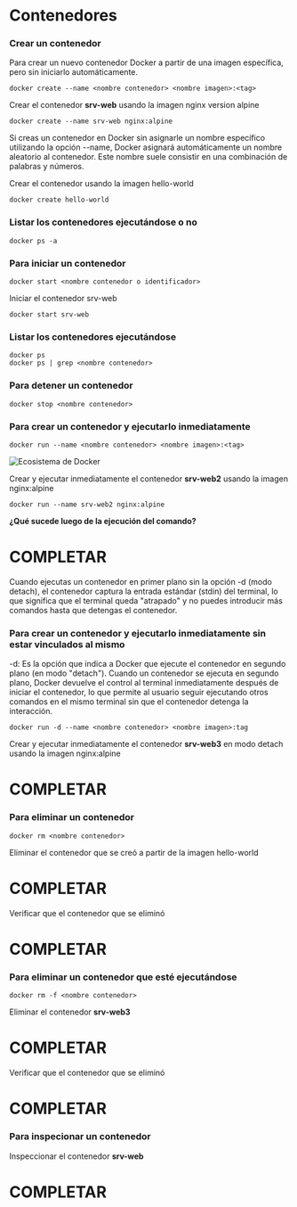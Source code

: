 # Contenedores

### Crear un contenedor

Para crear un nuevo contenedor Docker a partir de una imagen específica, pero sin iniciarlo automáticamente.

```
docker create --name <nombre contenedor> <nombre imagen>:<tag>
```

Crear el contenedor  **srv-web** usando la imagen nginx version alpine

```
docker create --name srv-web nginx:alpine
```

Si creas un contenedor en Docker sin asignarle un nombre específico utilizando la opción --name, Docker asignará automáticamente un nombre aleatorio al contenedor. Este nombre suele consistir en una combinación de palabras y números.  

Crear el contenedor usando la imagen hello-world

```
docker create hello-world
```

### Listar los contenedores ejecutándose o no

```
docker ps -a
```

### Para iniciar un contenedor

```
docker start <nombre contenedor o identificador>
```

Iniciar el contenedor srv-web

```
docker start srv-web
```

### Listar los contenedores ejecutándose

```
docker ps 
docker ps | grep <nombre contenedor>
```

### Para detener un contenedor

```
docker stop <nombre contenedor>
```

### Para crear un contenedor y ejecutarlo inmediatamente

```
docker run --name <nombre contenedor> <nombre imagen>:<tag>
```

![Ecosistema de Docker](img/dockerRun.PNG)

Crear y ejecutar inmediatamente el contenedor **srv-web2** usando la imagen nginx:alpine

```
docker run --name srv-web2 nginx:alpine
```

**¿Qué sucede luego de la ejecución del comando?**

# COMPLETAR  

Cuando ejecutas un contenedor en primer plano sin la opción -d (modo detach), el contenedor captura la entrada estándar (stdin) del terminal, lo que significa que el terminal queda "atrapado" y no puedes introducir más comandos hasta que detengas el contenedor.

### Para crear un contenedor y ejecutarlo inmediatamente sin estar vinculados al mismo

-d: Es la opción que indica a Docker que ejecute el contenedor en segundo plano (en modo "detach").
Cuando un contenedor se ejecuta en segundo plano, Docker devuelve el control al terminal inmediatamente después de iniciar el contenedor, lo que permite al usuario seguir ejecutando otros comandos en el mismo terminal sin que el contenedor detenga la interacción.

```
docker run -d --name <nombre contenedor> <nombre imagen>:tag
```

Crear y ejecutar inmediatamente el contenedor **srv-web3** en modo detach usando la imagen nginx:alpine

# COMPLETAR

### Para eliminar un contenedor

```
docker rm <nombre contenedor>
```

Eliminar el contenedor que se creó a partir de la imagen hello-world

# COMPLETAR

Verificar que el contenedor que se eliminó

# COMPLETAR

### Para eliminar un contenedor que esté ejecutándose

```
docker rm -f <nombre contenedor>
```

Eliminar el contenedor **srv-web3**

# COMPLETAR

Verificar que el contenedor que se eliminó

# COMPLETAR

### Para inspecionar un contenedor

Inspeccionar el contenedor **srv-web**

# COMPLETAR
